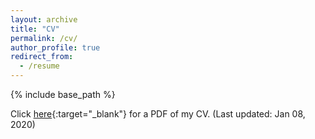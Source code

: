 ```yaml
---
layout: archive
title: "CV"
permalink: /cv/
author_profile: true
redirect_from:
  - /resume
---
```


{% include base_path %}


Click [here](/CV.pdf){:target="_blank"}  for a PDF of my CV. (Last updated: Jan 08, 2020)

